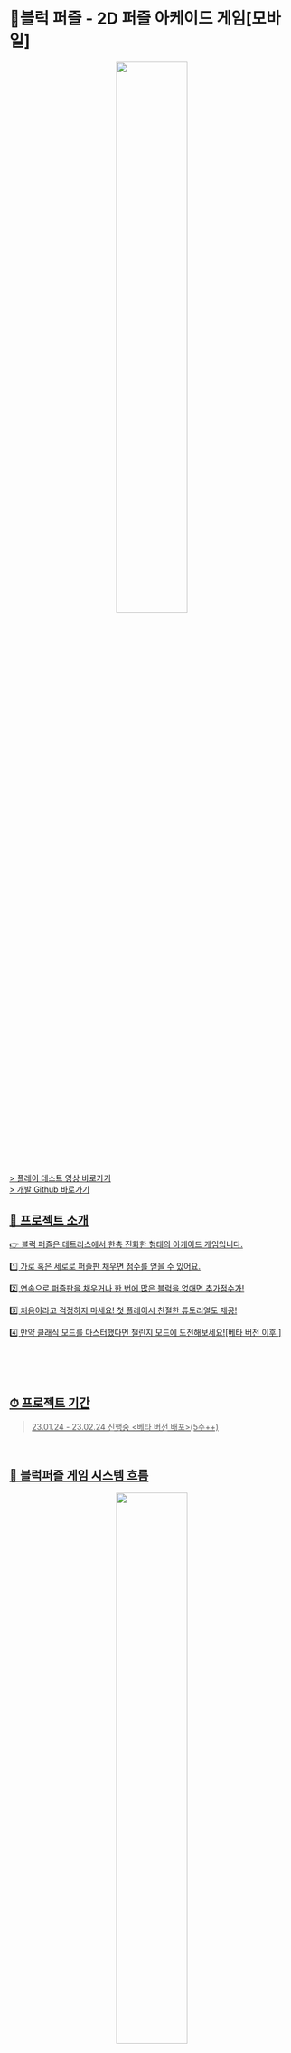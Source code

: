 # 🎲블럭 퍼즐 - 2D 퍼즐 아케이드 게임[모바일]

<p align="center">
<img src="https://user-images.githubusercontent.com/105046055/220895809-6427c269-3998-4ec5-8050-114824fae69b.png" width="50%" height="50%">
</p>

<a href = "https://www.youtube.com/watch?v=4DA0OLcqXvs">> 플레이 테스트 영상 바로가기<br>
<a href = "https://github.com/guluming/BlockPuzzle_project">> 개발 Github 바로가기<br>
 

## 💌 프로젝트 소개
👉 블럭 퍼즐은 테트리스에서 한층 진화한 형태의 아케이드 게임입니다. 

1️⃣ 가로 혹은 세로로 퍼즐판 채우면 점수를 얻을 수 있어요.

2️⃣ 연속으로 퍼즐판을 채우거나 한 번에 많은 블럭을 없애면 추가점수가!

3️⃣ 처음이라고 걱정하지 마세요! 첫 플레이시 친절한 튜토리얼도 제공!

4️⃣ 만약 클래식 모드를 마스터했다면 챌린지 모드에 도전해보세요![베타 버전 이후 ]

<br><br><br>
 
## ⏱ 프로젝트 기간
> 23.01.24 - 23.02.24 진행중 <베타 버전 배포>(5주++)

<br/>
 
## 🔀 블럭퍼즐 게임 시스템 흐름
<p align="center">
<img src="https://user-images.githubusercontent.com/105046055/220897172-5aefa547-3c3d-4a8f-a111-cd23c0c981fa.jpg" width="50%" height="50%">
</p><br><br><br>
  
## 🏹 SKILLS
### - PLATFORMS & LANGUAGE 
![csharp](https://img.shields.io/badge/-C%23-blue)
![unity](https://img.shields.io/badge/-unity-white)
<br>

### - COLLABORATION & TOOLS 
![Git](https://img.shields.io/badge/Git-F05032.svg?&style=for-the-badge&logo=Git&logoColor=white)
![GitHub](https://img.shields.io/badge/GitHub-181717.svg?&style=for-the-badge&logo=GitHub&logoColor=white)
![Slack](https://img.shields.io/badge/Slack-4A154B.svg?&style=for-the-badge&logo=Slack&logoColor=white)
![Figma](https://img.shields.io/badge/Figma-F24E1E.svg?&style=for-the-badge&logo=Figma&logoColor=white)
![Notion](https://img.shields.io/badge/Notion-000000.svg?&style=for-the-badge&logo=Notion&logoColor=white)
<br><br><br>
  
## 🛰️ FEATURES
> 1. 퍼즐판, 퍼즐 블록 Prefabs를 이용한 생성
- 생성 알고리즘을 통해서 1개의 Prefabs를 이용하여 여러 오브젝트 생성<br><br>

> 2. Unity Editor를 이용한 블록 데이터 생성
- 새로운 블록을 만들때마다 Unity Editor로 만든 Data로 블록 생성<br><br>
  
> 3. ScriptableObject를 통한 블록 텍스쳐 등록
- 블록 텍스쳐를 ScriptableObject를 통해 한 곳에 등록하여 관리
- 새로운 블록 텍스쳐 확장에 용이하도록 설계<br><br>
 
> 4. BinaryDataStream을 이용한 사용자 데이터 저장
- PlayerPrefs을 이용한 저장이 아니라 Json형태로 데이터를 만들어 BinaryData형태로 저장
- 게임 옵션, 게임 상태를 유저 상황에 맞게 저장
- 추후 서버를 사용하게 되면 저장경로만 바꾸어 사용자 데이터 반영구 보존 가능<br><br>
  
> 5. AppLovinMax를 이용한 광고 미디에이션 구현
- 광고 미디에이션 구현을 통해 광고 수익 극대화
- 특정 광고 플랫폼에 한정되지 않아 일시적으로 광고 게시가 중지 되어도 무관<br><br>
  
> 5. Firebase 패키지를 통한 앱 관리
- 앱내 비정상작동을 감지하여 버전에 따른 치명적인 버그 관리 가능
- Firebase에서 제공하는 푸시 메시지 기능을 사용하면 유저에게 지속적인 알림 가능<br><br><br>
 
 
## 🔥 TROUBLE SHOOTING

### 1️⃣ 프로젝트 빌드 중 "Gradle Build error" 발생
 
**문제:** 
 
프로젝트를 APK파일로 빌드중 "Gradle Build error"가 발생하고 빌드 실패
<br><br>
 
**원인:** 
 
유니티 프로젝트안에서 사용하는 여러 SDK를 설치할 때 Class가 중복으로 설치되어서 생기는 문제
<br><br>

**해결방안:**
 
에러 로그에 나타나는 중복되는 Class들이 있는 위치로가서 중복되는 Class들을

1개만 남기고 삭제하여 문제를 해결
<br><br><br><br>

### 2️⃣ AppLovin 설치 후에 "java.lang.UnsupportedOperationException: This feature requires ASM7" 발생
 
**문제**
 
AppLovin 패키지를 설치하고 프로젝트를 APK파일로 빌드중 해당 오류가 발생하고 빌드 실패
<br><br>

**원인**

프로젝트 빌드시 Publishing Settings중에 Minify의 설정 체크를 안해서 생긴 문제
<br><br>
 
**해결방안**

프로젝트 빌드시 Publishing Settings중에 Minify의 설정중에

Use R8, Release, Debug를 모두 체크 해야됨
